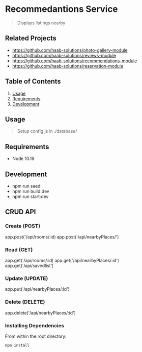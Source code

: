 # Recommedantions Service

> Displays listings nearby

## Related Projects

  - https://github.com/haab-solutions/photo-gallery-module
  - https://github.com/haab-solutions/reviews-module
  - https://github.com/haab-solutions/recommendations-module
  - https://github.com/haab-solutions/reservation-module

## Table of Contents

1. [Usage](#Usage)
1. [Requirements](#requirements)
1. [Development](#development)

## Usage

> Setup config.js in ./database/

## Requirements

- Node 10.16

## Development

- npm run seed
- npm run build:dev
- npm run start:dev

## CRUD API

### Create (POST)
app.post('/api/rooms/:id)
app.post('/api/nearbyPlaces/')

### Read (GET)
app.get('/api/rooms/:id)
app.get('/api/nearbyPlaces/:id')
app.get('/api/savedlist')

### Update (UPDATE)
app.put('/api/nearbyPlaces/:id')

### Delete (DELETE)
app.delete('/api/nearbyPlaces/:id')




### Installing Dependencies

From within the root directory:

```sh
npm install
```

